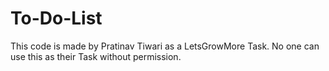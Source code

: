 # To-Do-List

This code is made by Pratinav Tiwari as a LetsGrowMore Task.
No one can use this as their Task without permission.
